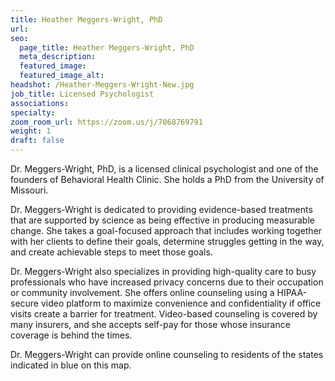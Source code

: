 ```yaml
---
title: Heather Meggers-Wright, PhD
url: 
seo:
  page_title: Heather Meggers-Wright, PhD
  meta_description: 
  featured_image: 
  featured_image_alt: 
headshot: /Heather-Meggers-Wright-New.jpg
job_title: Licensed Psychologist
associations:
specialty:
zoom_room_url: https://zoom.us/j/7068769791
weight: 1
draft: false
---
```


Dr. Meggers-Wright, PhD, is a licensed clinical psychologist and one of the founders of Behavioral Health Clinic. She holds a PhD from the University of Missouri.

Dr. Meggers-Wright is dedicated to providing evidence-based treatments that are supported by science as being effective in producing measurable change. She takes a goal-focused approach that includes working together with her clients to define their goals, determine struggles getting in the way, and create achievable steps to meet those goals.

Dr. Meggers-Wright also specializes in providing high-quality care to busy professionals who have increased privacy concerns due to their occupation or community involvement. She offers online counseling using a HIPAA-secure video platform to maximize convenience and confidentiality if office visits create a barrier for treatment. Video-based counseling is covered by many insurers, and she accepts self-pay for those whose insurance coverage is behind the times.

Dr. Meggers-Wright can provide online counseling to residents of the states indicated in blue on this map.